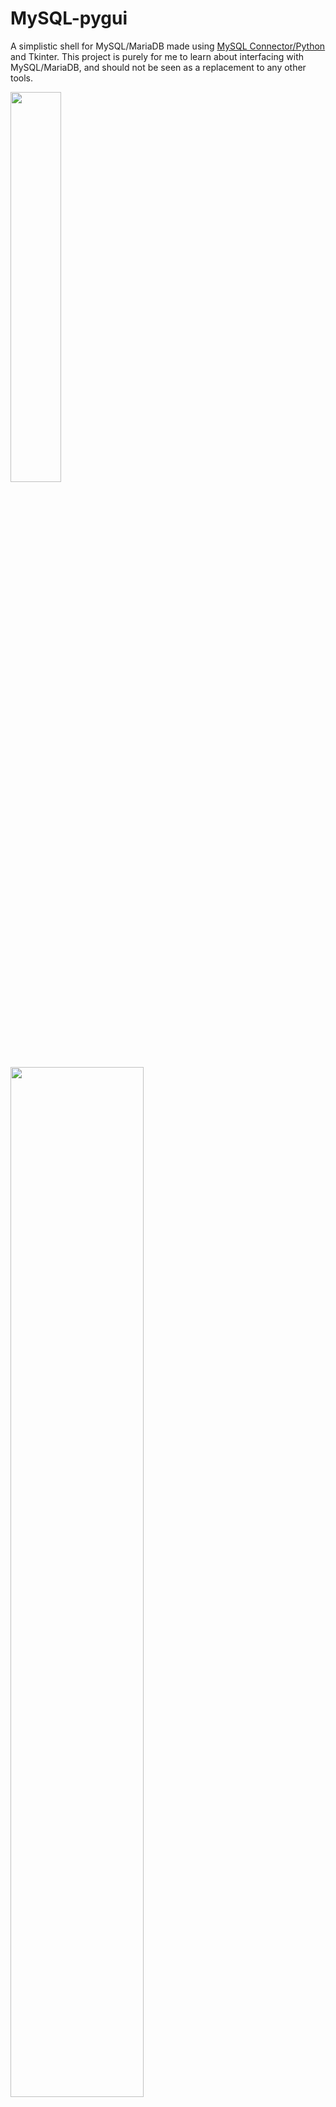 # MySQL-pygui
A simplistic shell for MySQL/MariaDB made using [MySQL Connector/Python](https://dev.mysql.com/doc/connector-python/en/) and Tkinter. This project is purely for me to learn about interfacing with MySQL/MariaDB, and should not be seen as a replacement to any other tools.
  
<img src="https://i.imgur.com/WxFLbGd.png" width="40%">  
<img src="https://i.imgur.com/7ZPHlVp.png" width="65%">  
  
## How to use
```
pip install mysql-connector-python
```
Also make sure that Tkinter installed if you're on Linux:
```
sudo apt-get install python3-tk
```
Now you can simply extract the code and run the ```main.py``` file.

